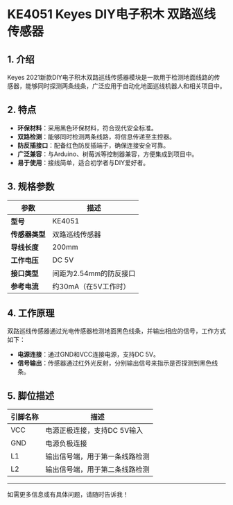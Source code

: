 
# KE4051 Keyes DIY电子积木 双路巡线传感器

## 1. 介绍

Keyes 2021新款DIY电子积木双路巡线传感器模块是一款用于检测地面线路的传感器，能够同时探测两条线条，广泛应用于自动化地面巡线机器人和相关项目中。

## 2. 特点

- **环保材料**：采用黑色环保材料，符合现代安全标准。
- **双路检测**：能够同时检测两条线路，将信息传递至主控器。
- **防反插接口**：配备红色防反插端子，确保连接安全可靠。
- **广泛兼容**：与Arduino、树莓派等控制器兼容，方便集成到项目中。
- **易于使用**：接线简单，适合初学者与DIY爱好者。

## 3. 规格参数

| 参数          | 描述                     |
|---------------|-------------------------|
| **型号**      | KE4051                  |
| **传感器类型**| 双路巡线传感器          |
| **导线长度**  | 200mm                   |
| **工作电压**  | DC 5V                   |
| **接口类型**  | 间距为2.54mm的防反接口   |
| **参考电流**  | 约30mA（在5V工作时）    |

## 4. 工作原理

双路巡线传感器通过光电传感器检测地面黑色线条，并输出相应的信号，工作方式如下：

- **电源连接**：通过GND和VCC连接电源，支持DC 5V。
- **信号输出**：传感器通过红外光反射，分别输出信号来指示是否探测到黑色线条。

## 5. 脚位描述

| 引脚名称 | 描述                             |
|----------|----------------------------------|
| VCC      | 电源正极连接，支持DC 5V输入    |
| GND      | 电源负极连接                     |
| L1       | 输出信号端，用于第一条线路检测 |
| L2       | 输出信号端，用于第二条线路检测 |

---

如需更多信息或有具体问题，请随时告诉我！
